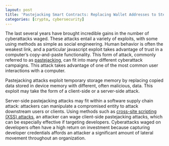```yaml
---
layout: post
title: 'Pastejacking Smart Contracts: Replacing Wallet Addresses to Steal Data'
categories: [crypto, cybersecurity]
---
```


The last several years have brought incredible gains in the number of cyberattacks waged. These attacks entail a variety of exploits, with some using methods as simple as social engineering. Human behavior is often the weakest link, and a particular javascript exploit takes advantage of trust in a computer’s copy-and-paste functionality.  This form of attack, commonly referred to as [pastejacking](https://www.geeksforgeeks.org/what-is-pastejacking/), can fit into many different cyberattack campaigns. This attack takes advantage of one of the most common user interactions with a computer.

Pastejacking attacks exploit temporary storage memory by replacing copied data stored in device memory with different, often malicious, data. This exploit may take the form of a client-side or a server-side attack. 

Server-side pastejacking attacks may fit within a software supply chain attack: attackers can manipulate a compromised entity to attack downstream users or clients. 
Using methods such as [cross-site scripting (XSS) attacks](https://owasp.org/www-community/attacks/DOM_Based_XSS), an attacker can wage client-side pastejacking attacks, which can be especially effective if targeting developers. Cyberattacks waged on developers often have a high return on investment because capturing developer credentials affords an attacker a significant amount of lateral movement throughout an organization.